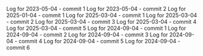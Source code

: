 Log for 2023-05-04 - commit 1
Log for 2023-05-04 - commit 2
Log for 2025-01-04 - commit 1
Log for 2025-03-04 - commit 1
Log for 2025-03-04 - commit 2
Log for 2025-03-04 - commit 3
Log for 2025-03-04 - commit 4
Log for 2025-03-04 - commit 5
Log for 2024-09-04 - commit 1
Log for 2024-09-04 - commit 2
Log for 2024-09-04 - commit 3
Log for 2024-09-04 - commit 4
Log for 2024-09-04 - commit 5
Log for 2024-09-04 - commit 6
